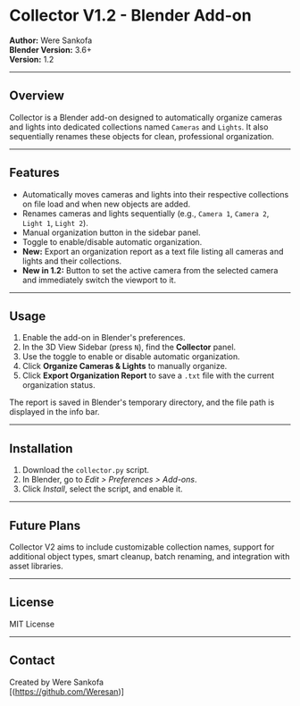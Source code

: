 # Collector V1.2 - Blender Add-on

**Author:** Were Sankofa  
**Blender Version:** 3.6+  
**Version:** 1.2  

---

## Overview

Collector is a Blender add-on designed to automatically organize cameras and lights into dedicated collections named `Cameras` and `Lights`. It also sequentially renames these objects for clean, professional organization.

---

## Features

- Automatically moves cameras and lights into their respective collections on file load and when new objects are added.
- Renames cameras and lights sequentially (e.g., `Camera 1`, `Camera 2`, `Light 1`, `Light 2`).
- Manual organization button in the sidebar panel.
- Toggle to enable/disable automatic organization.
- **New:** Export an organization report as a text file listing all cameras and lights and their collections.
- **New in 1.2:** Button to set the active camera from the selected camera and immediately switch the viewport to it.

---

## Usage

1. Enable the add-on in Blender's preferences.
2. In the 3D View Sidebar (press `N`), find the **Collector** panel.
3. Use the toggle to enable or disable automatic organization.
4. Click **Organize Cameras & Lights** to manually organize.
5. Click **Export Organization Report** to save a `.txt` file with the current organization status.

The report is saved in Blender's temporary directory, and the file path is displayed in the info bar.

---

## Installation

1. Download the `collector.py` script.
2. In Blender, go to *Edit > Preferences > Add-ons*.
3. Click *Install*, select the script, and enable it.

---

## Future Plans

Collector V2 aims to include customizable collection names, support for additional object types, smart cleanup, batch renaming, and integration with asset libraries.

---

## License

MIT License

---

## Contact

Created by Were Sankofa  
[(https://github.com/Weresan)]  
